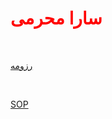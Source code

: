 <html>
<head>
<h1 style="color:red">
سارا محرمی
</h1>
<br/>
</head>
<body>


<a href="https://saramoharamee6880.github.io">رزومه</a>

<br/>

<a href="https://saramoharamee6880github.io/انگیزه نامه">SOP</a>


</body>
</html>
